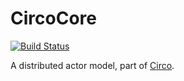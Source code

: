 # CircoCore
[![Build Status](https://travis-ci.com/Circo-dev/CircoCore.svg?branch=master)](https://travis-ci.com/Circo-dev/CircoCore)

A distributed actor model, part of [Circo](https://github.com/Circo-dev/Circo.jl).
